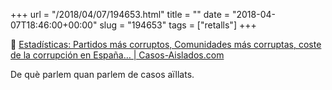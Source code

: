 +++
url = "/2018/04/07/194653.html"
title = ""
date = "2018-04-07T18:46:00+00:00"
slug = "194653"
tags = ["retalls"]
+++

📎 [Estadísticas: Partidos más corruptos, Comunidades más corruptas, coste de la corrupción en España… | Casos-Aislados.com](https://www.casos-aislados.com/stats.php)

De què parlem quan parlem de casos aïllats.

